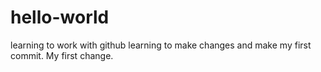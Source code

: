 # hello-world
learning to work with github
learning to make changes and make my first commit.
My first change.
